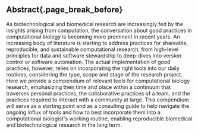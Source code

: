 ## Abstract{.page_break_before}

As biotechnological and biomedical research are increasingly fed by the insights arising from computation, the conversation about good practices in computational biology is becoming more prominent in recent years. An increasing body of literature is starting to address practices for shareable, reproducible, and sustainable computational research, from high-level principles for data and software stewardship to deep-dives into version control or software automation. The actual implementation of good practices, however, relies on incorporating the right tools into our daily routines, considering the type, scope and stage of the research project. Here we provide a compendium of relevant tools for computational biology research, emphasizing their time and place within a continuum that traverses personal practices, the collaborative practices of a team, and the practices required to interact with a community at large. This compendium will serve as a starting point and as a consulting guide to help navigate the ongoing influx of tools and how to best incorporate them into a computational biologist's working routine, enabling reproducible biomedical and biotechnological research in the long term.
